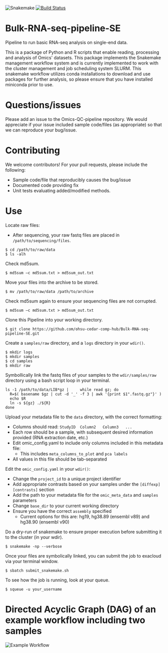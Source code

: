 ![Snakemake](https://img.shields.io/badge/snakemake-≥5.2.1-brightgreen.svg) [![Build Status](https://travis-ci.com/ohsu-cedar-comp-hub/Bulk-RNA-seq-pipeline-SE.svg?branch=master)](https://travis-ci.com/ohsu-cedar-comp-hub/Bulk-RNA-seq-pipeline-SE)

# Bulk-RNA-seq-pipeline-SE

Pipeline to run basic RNA-seq analysis on single-end data.

This is a package of Python and R scripts that enable reading, processing and analysis of Omics' datasets. 
This package implements the Snakemake management workflow system and is currently implemented to work with 
the cluster management and job scheduling system SLURM. This snakemake workflow utilizes conda installations to download and use packages for further analysis, so please ensure that you have installed miniconda prior to use.

Questions/issues
======================

Please add an issue to the Omics-QC-pipeline repository. We would appreciate if your issue included sample code/files 
(as appropriate) so that we can reproduce your bug/issue. 


Contributing
======================

We welcome contributors! For your pull requests, please include the following:

* Sample code/file that reproducibly causes the bug/issue
* Documented code providing fix
* Unit tests evaluating added/modified methods. 

Use
======================

Locate raw files:
* After sequencing, your raw fastq files are placed in `/path/to/sequencing/files`.

```
$ cd /path/to/raw/data
$ ls -alh
```

Check md5sum.

```
$ md5sum –c md5sum.txt > md5sum_out.txt
```

Move your files into the archive to be stored.

```
$ mv /path/to/raw/data /path/to/archive
```

Check md5sum again to ensure your sequencing files are not corrupted.

```
$ md5sum –c md5sum.txt > md5sum_out.txt
```

Clone this Pipeline into your working directory.

```
$ git clone https://github.com/ohsu-cedar-comp-hub/Bulk-RNA-seq-pipeline-SE.git
```

Create a `samples/raw` directory, and a `logs` directory in your `wdir()`.

```
$ mkdir logs
$ mkdir samples
$ cd samples
$ mkdir raw
```

Symbollically link the fastq files of your samples to the `wdir/samples/raw` directory using a bash script loop in your terminal.

```
ls -1 /path/to/data/LIB*gz |     while read gz; do
  R=$( basename $gz | cut -d '_' -f 3 | awk '{print $1".fastq.gz"}' )
  echo $R
  ln -s ${gz} ./${R}
done
```

Upload your metadata file to the `data` directory, with the correct formatting:
* Columns should read:
```StudyID  Column2   Column3   ...```
* Each row should be a sample, with subsequent desired information provided (RNA extraction date, etc.)
* Edit omic_config.yaml to include only columns included in this metadata file:
  * This includes `meta_columns_to_plot` and `pca labels`
* All values in this file should be tab-separated

Edit the `omic_config.yaml` in your `wdir()`:
* Change the `project_id` to a unique project identifier
* Add appropriate contrasts based on your samples under the `[diffexp][contrasts]` section
* Add the path to your metadata file for the `omic_meta_data` and `samples` parameters
* Change `base_dir` to your current working directory
* Ensure you have the correct `assembly` specified
    * Current options for this are: hg19, hg38.89 (ensembl v89) and hg38.90 (ensembl v90)

Do a dry-run of snakemake to ensure proper execution before submitting it to the cluster (in your wdir).

```
$ snakemake -np --verbose
```

Once your files are symbolically linked, you can submit the job to exacloud via your terminal window.

```
$ sbatch submit_snakemake.sh
```

To see how the job is running, look at your queue.

```
$ squeue -u your_username
```

Directed Acyclic Graph (DAG) of an example workflow including two samples
======================
![Example Workflow](https://github.com/ohsu-cedar-comp-hub/Bulk-RNA-seq-pipeline-SE/blob/master/data/dag.png)

